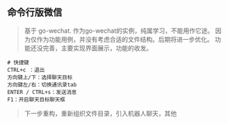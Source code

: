 ## 命令行版微信
> 基于 go-wechat. 作为go-wechat的实例，纯属学习，不能用作它途。
> 因为仅作为功能用例，并没有考虑合适的文件结构。后期将进一步优化。
> 功能还没完善，主要实现界面展示，功能的收发。
```
# 快捷键
CTRL+c ：退出
方向键上/下：选择聊天目标
方向键左/右：切换通讯录tab
ENTER / CTRL+s：发送消息
F1：开启聊天目标聊天框
```

> 下一步重构，重新组织文件目录，引入机器人聊天，其他